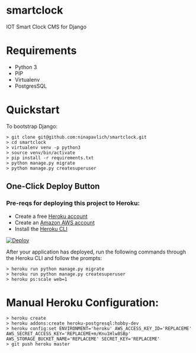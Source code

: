 # smartclock
IOT Smart Clock CMS for Django

# Requirements 
* Python 3
* PIP
* Virtualenv
* PostgresSQL


# Quickstart
To bootstrap Django:

    > git clone git@github.com:ninapavlich/smartclock.git
    > cd smartclock
    > virtualenv venv -p python3
    > source venv/bin/activate
    > pip install -r requirements.txt
    > python manage.py migrate
    > python manage.py createsuperuser

## One-Click Deploy Button

### Pre-reqs for deploying this project to Heroku:
 * Create a free [Heroku account](https://signup.heroku.com/) 
 * Create an [Amazon AWS account](https://portal.aws.amazon.com/billing/signup/)
 * Install the [Heroku CLI](https://devcenter.heroku.com/articles/heroku-cli)

[![Deploy](https://www.herokucdn.com/deploy/button.svg)](https://heroku.com/deploy?template=https://github.com/ninapavlich/smartclock/blob/master)

After your application has deployed, run the following commands through the Heroku CLI and follow the prompts:

	> heroku run python manage.py migrate
	> heroku run python manage.py createsuperuser
	> heroku ps:scale web=1


# Manual Heroku Configuration:
	
	> heroku create
	> heroku addons:create heroku-postgresql:hobby-dev
	> heroku config:set ENVIRONMENT='heroku' AWS_ACCESS_KEY_ID='REPLACEME' AWS_SECRET_ACCESS_KEY='REPLACEME+m/Knu1Hlw8SBp' AWS_STORAGE_BUCKET_NAME='REPLACEME' SECRET_KEY='REPLACEME'
	> git push heroku master

